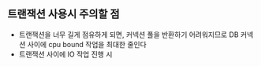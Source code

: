 ## 트랜잭션 사용시 주의할 점
- 트랜잭션을 너무 길게 점유하게 되면, 커넥션 풀을 반환하기 어려워지므로 DB 커넥션 사이에 cpu bound 작업을 최대한 줄인다
- 트랜잭션 사이에 IO 작업 진행 시 